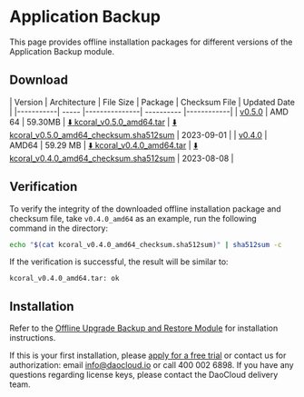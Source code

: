 # Application Backup

This page provides offline installation packages for different versions of the Application Backup module.

## Download

| Version   | Architecture | File Size | Package   | Checksum File    | Updated Date |
|-----------| ----- |---------------| ---------- |------------|
| [v0.5.0](../../kpanda/intro/release-notes.md) | AMD 64 | 59.30MB | [:arrow_down: kcoral_v0.5.0_amd64.tar](https://qiniu-download-public.daocloud.io/DaoCloud_Enterprise/kcoral_v0.5.0_amd64.tar) | [:arrow_down: kcoral_v0.5.0_amd64_checksum.sha512sum](https://qiniu-download-public.daocloud.io/DaoCloud_Enterprise/kcoral_v0.5.0_amd64_checksum.sha512sum) | 2023-09-01 |
| [v0.4.0](../../dce/dce-rn/20230731.md) | AMD64        | 59.29 MB    | [:arrow_down: kcoral_v0.4.0_amd64.tar](https://qiniu-download-public.daocloud.io/DaoCloud_Enterprise/kcoral_v0.4.0_amd64.tar) | [:arrow_down: kcoral_v0.4.0_amd64_checksum.sha512sum](https://qiniu-download-public.daocloud.io/DaoCloud_Enterprise/kcoral_v0.4.0_amd64_checksum.sha512sum) | 2023-08-08   |

## Verification

To verify the integrity of the downloaded offline installation package and checksum file,
take `v0.4.0_amd64` as an example, run the following command in the directory:

```sh
echo "$(cat kcoral_v0.4.0_amd64_checksum.sha512sum)" | sha512sum -c
```

If the verification is successful, the result will be similar to:

```none
kcoral_v0.4.0_amd64.tar: ok
```

## Installation

Refer to the [Offline Upgrade Backup and Restore Module](../../kpanda/user-guide/backup/offline-upgrade.md) for installation instructions.

If this is your first installation, please [apply for a free trial](../../dce/license0.md) or contact us for authorization:
email info@daocloud.io or call 400 002 6898.
If you have any questions regarding license keys, please contact the DaoCloud delivery team.
